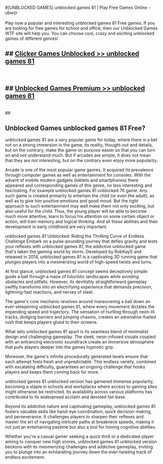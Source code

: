 #[UNBLOCKED GAMES] unblocked games 81 | Play Free Games Online - ubwzr <br>
<br>
Play now a popular and interesting unblocked games 81 Free games. If you are looking for free games for school and office, then our Unblocked Games WTF site will help you. You can choose cool, crazy and exciting unblocked games of different genres!


## ##  [Clicker Games Unblocked >> unblocked games 81](http://freeplayer.one?title=unblocked_games_81&ref=22)
  <br>

##  ## [Unblocked Games Premium >> unblocked games 81](http://freeplayer.one?title=unblocked_games_81&ref=22)
  <br>
  ##



## Unblocked Games unblocked games 81 Free?

unblocked games 81 are a very popular game for today, where there is a bet not on a strong immersion in the game, its reality, thought-out and details, but on the contrary, make the game on purpose easier so that you can turn on and not understand much. But if arcades are simple, it does not mean that they are not interesting, but on the contrary even enjoy more popularity.

Arcade is one of the most popular game genres. It acquired its prevalence through computer games as well as entertainment for consoles. With the advent of mobile modern gadgets (tablets and smartphones) there appeared and corresponding games of this genre, no less interesting and fascinating. For example unblocked games 81 unblocked 76 game. Any such game is created primarily to entertain the child (or even the adult), as well as to give him positive emotions and good mood. But the right approach to such entertainment may well make them not only exciting, but also useful for the child. Thus, the young player will be able to become much more attentive, learn to focus his attention on some certain object or action, will train memory and logical thinking. And all these abilities and their development in early childhood are very important.

unblocked games 81 Unblocked: Riding the Thrilling Curve of Endless Challenge
Embark on a pulse-pounding journey that defies gravity and tests your reflexes with unblocked games 81, the addictive unblocked game that's taken the gaming world by storm. Developed by RobKayS and released in 2014, unblocked games 81 is a captivating 3D running game that plunges players into a mesmerizing world of high-speed twists and turns.

At first glance, unblocked games 81 concept seems deceptively simple: guide a ball through a maze of futuristic landscapes while avoiding obstacles and pitfalls. However, its devilishly straightforward gameplay swiftly transforms into an electrifying experience that demands precision, lightning-fast reactions, and nerves of steel.

The game's core mechanic revolves around maneuvering a ball down an ever-steepening unblocked games 81, where every movement dictates the impending speed and trajectory. The sensation of hurtling through neon-lit tracks, dodging barriers and jumping chasms, creates an adrenaline-fueled rush that keeps players glued to their screens.

What sets unblocked games 81 apart is its seamless blend of minimalist design and challenging gameplay. The sleek, neon-infused visuals coupled with an entrancing electronic soundtrack create an immersive atmosphere that pulls players deeper into the games hypnotic grip.

Moreover, the game's infinite procedurally generated levels ensure that each attempt feels fresh and unpredictable. This endless variety, combined with escalating difficulty, guarantees an ongoing challenge that hooks players and keeps them coming back for more.

unblocked games 81 unblocked version has garnered immense popularity, becoming a staple in schools and workplaces where access to gaming sites might otherwise be restricted. Its availability across various platforms has contributed to its widespread acclaim and devoted fan base.

Beyond its addictive nature and captivating gameplay, unblocked games 81 fosters valuable skills like hand-eye coordination, quick decision-making, and perseverance. It challenges players to sharpen their reflexes and master the art of navigating intricate paths at breakneck speeds, making it not just an entertaining pastime but also a tool for honing cognitive abilities.

Whether you're a casual gamer seeking a quick thrill or a dedicated player aiming to conquer new high scores, unblocked games 81 unblocked version beckons with its mesmerizing challenges and addictive gameplay, inviting you to plunge into an exhilarating journey down the ever-twisting track of endless excitement.